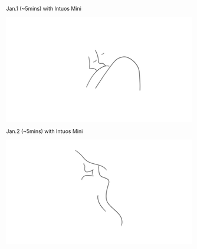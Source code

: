 Jan.1 (~5mins) with Intuos Mini

![Wedding](1.jpg)

Jan.2 (~5mins) with Intuos Mini

![Waiting](2.jpg)

